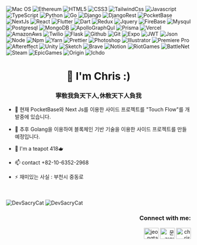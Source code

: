 ![Mac OS](https://img.shields.io/badge/mac%20os-000000?style=for-the-badge&logo=apple&logoColor=white)
![Ethereum](https://img.shields.io/badge/Ethereum-3C3C3D?style=for-the-badge&logo=Ethereum&logoColor=white)
![HTML5](https://img.shields.io/badge/-HTML5-F05032?style=for-the-badge&logo=html5&logoColor=ffffff)
![CSS3](https://img.shields.io/badge/-CSS3-007ACC?style=for-the-badge&logo=css3)
![TailwindCss](https://img.shields.io/badge/Tailwind_CSS-38B2AC?style=for-the-badge&logo=tailwind-css&logoColor=white)
![Javascript](https://img.shields.io/badge/JavaScript-F7DF1E?style=for-the-badge&logo=javascript&logoColor=black)
![TypeScript](https://img.shields.io/badge/-TypeScript-007ACC?style=for-the-badge&logo=typescript&logoColor=white)
![Python](https://img.shields.io/badge/Python-14354C?style=for-the-badge&logo=python&logoColor=white)
![Go](https://img.shields.io/badge/Go-00ADD8?style=for-the-badge&logo=go&logoColor=white)
![Django](https://img.shields.io/badge/-Django-082D1F?style=for-the-badge&logo=django&logoColor=ffffff)
![DjangoRest](https://img.shields.io/badge/django%20rest-ff1709?style=for-the-badge&logo=django&logoColor=white)
![PocketBase](https://img.shields.io/badge/pocket%20Base-333333?style=for-the-badge&logo=pocketbase&logoColor=white)
![NextJs](https://img.shields.io/badge/next.js-000000?style=for-the-badge&logo=nextdotjs&logoColor=white)
![React](https://img.shields.io/badge/-React-222222?style=for-the-badge&logo=react)
![Flutter](https://img.shields.io/badge/-Flutter-0d47a1?style=for-the-badge&logo=flutter)
![Dart](https://img.shields.io/badge/-Dart-2FB6F6?style=for-the-badge&logo=dart)
![Redux](https://img.shields.io/badge/Redux-593D88?style=for-the-badge&logo=redux&logoColor=white)
![Jquery](https://img.shields.io/badge/jQuery-0769AD?style=for-the-badge&logo=jquery&logoColor=white)
![FireBase](https://img.shields.io/badge/firebase-ffca28?style=for-the-badge&logo=firebase&logoColor=black)
![Mysqul](https://img.shields.io/badge/MySQL-00000F?style=for-the-badge&logo=mysql&logoColor=white)
![Postgresql](https://img.shields.io/badge/PostgreSQL-316192?style=for-the-badge&logo=postgresql&logoColor=white)
![MongoDB](https://img.shields.io/badge/MongoDB-4EA94B?style=for-the-badge&logo=mongodb&logoColor=white)
![ApolloGraphQul](https://img.shields.io/badge/Apollo%20GraphQL-311C87?&style=for-the-badge&logo=Apollo%20GraphQL&logoColor=white)
![Prisma](https://img.shields.io/badge/Prisma-3982CE?style=for-the-badge&logo=Prisma&logoColor=white)
![Vercel](https://img.shields.io/badge/Vercel-000000?style=for-the-badge&logo=vercel&logoColor=white)
![AmazonAws](https://img.shields.io/badge/Amazon_AWS-232F3E?style=for-the-badge&logo=amazon-aws&logoColor=white)
![Twilio](https://img.shields.io/badge/Twilio-F22F46?style=for-the-badge&logo=Twilio&logoColor=white)
![Flask](https://img.shields.io/badge/Flask-000000?style=for-the-badge&logo=flask&logoColor=white)
![Github](https://img.shields.io/badge/-GitHub-333?style=for-the-badge&logo=github&logoColor=ffffff)
![Git](https://img.shields.io/badge/-Git-F05032?style=for-the-badge&logo=git&logoColor=ffffff)
![Expo](https://img.shields.io/badge/Expo-1B1F23?style=for-the-badge&logo=expo&logoColor=white)
![JWT](https://img.shields.io/badge/JWT-000000?style=for-the-badge&logo=JSON%20web%20tokens&logoColor=white)
![Json](https://img.shields.io/badge/json-5E5C5C?style=for-the-badge&logo=json&logoColor=white)
![Node](https://img.shields.io/badge/-Nodejs-43853d?style=for-the-badge&logo=Node.js&logoColor=white)
![Npm](https://img.shields.io/badge/npm-CB3837?style=for-the-badge&logo=npm&logoColor=white)
![Yarn](https://img.shields.io/badge/Yarn-2C8EBB?style=for-the-badge&logo=yarn&logoColor=white)
![Prettier](https://img.shields.io/badge/prettier-1A2C34?style=for-the-badge&logo=prettier&logoColor=F7BA3E)
![Photoshop](https://img.shields.io/badge/Adobe%20Photoshop-31A8FF?style=for-the-badge&logo=Adobe%20Photoshop&logoColor=black)
![Illustrator](https://img.shields.io/badge/Adobe%20Illustrator-FF9A00?style=for-the-badge&logo=adobe%20illustrator&logoColor=white)
![Premiere Pro](https://img.shields.io/badge/Adobe%20Premiere%20Pro-9999FF?style=for-the-badge&logo=Adobe%20Premiere%20Pro&logoColor=white)
![Aftereffect](https://img.shields.io/badge/Adobe%20after%20affects-CF96FD?style=for-the-badge&logo=Adobe%20after%20effects&logoColor=393665)
![Unity](https://img.shields.io/badge/Unity-100000?style=for-the-badge&logo=unity&logoColor=white)
![Sketch](https://img.shields.io/badge/Sketch-FFB387?style=for-the-badge&logo=sketch&logoColor=black)
![Brave](https://img.shields.io/badge/Brave-FF1B2D?style=for-the-badge&logo=Brave&logoColor=white)
![Notion](https://img.shields.io/badge/Notion-000000?style=for-the-badge&logo=notion&logoColor=white)
![RiotGames](https://img.shields.io/badge/Riot_Games-D32936?style=for-the-badge&logo=riot-games&logoColor=white)
![BattleNet](https://img.shields.io/badge/Battle.net-000?style=for-the-badge&logo=battle.net&logoColor=148EFF)
![Steam](https://img.shields.io/badge/Steam-000000?style=for-the-badge&logo=steam&logoColor=white)
![EpicGames](https://img.shields.io/badge/Epic%20Games-313131?style=for-the-badge&logo=Epic%20Games&logoColor=white)
![Origin](https://img.shields.io/badge/Origin-148EFF?style=for-the-badge&logo=origin&logoColor=white)
![Ichdo](https://img.shields.io/badge/Itch.io-FA5C5C?style=for-the-badge&logo=itchdotio&logoColor=white)

<h1 align="center">👋 I'm Chris :)</h1>
<h3 align="center">寧敎我負天下人,休敎天下人負我</h3>

- 🔭 현재 PocketBase와 Next Js를 이용한 사이드 프로젝트를 "Touch Flow"를 개발중에 있습니다.

- 🤝 추후 Golang을 이용하여 블록체인 기반 기술을 이용한 사이드 프로젝트를 만들 예정입니다.

- 💬 I'm a teapot 418🫖

- 📫 contact +82-10-6352-2968

- ⚡ 재미있는 사실 : 부천시 중동로

<br>
<br>

<img src="https://github-readme-stats.vercel.app/api/top-langs?username=devscarycat&show_icons=true&locale=kr&layout=compact" alt="DevSacryCat"/>
<img src="https://github-readme-stats.vercel.app/api?username=devscarycat&show_icons=true&locale=kr" alt ="DevSacryCat" />

<h3 align="right">Connect with me:</h3>
<p align="right">
<a href="https://instagram.com/jeongtaehyeon_01" target="blank"><img align="center" src="https://raw.githubusercontent.com/rahuldkjain/github-profile-readme-generator/master/src/images/icons/Social/instagram.svg" alt="jeongtaehyeon_01" height="30" width="40" /></a>
<a href="https://discord.gg/문경민#9884" target="blank"><img align="center" src="https://raw.githubusercontent.com/rahuldkjain/github-profile-readme-generator/master/src/images/icons/Social/discord.svg" alt="문경민#9884" height="30" width="40" /></a>
<a href="https://fb.com/chris" target="blank"><img align="center" src="https://raw.githubusercontent.com/rahuldkjain/github-profile-readme-generator/master/src/images/icons/Social/facebook.svg" alt="chris" height="30" width="40" /></a>
</p>

